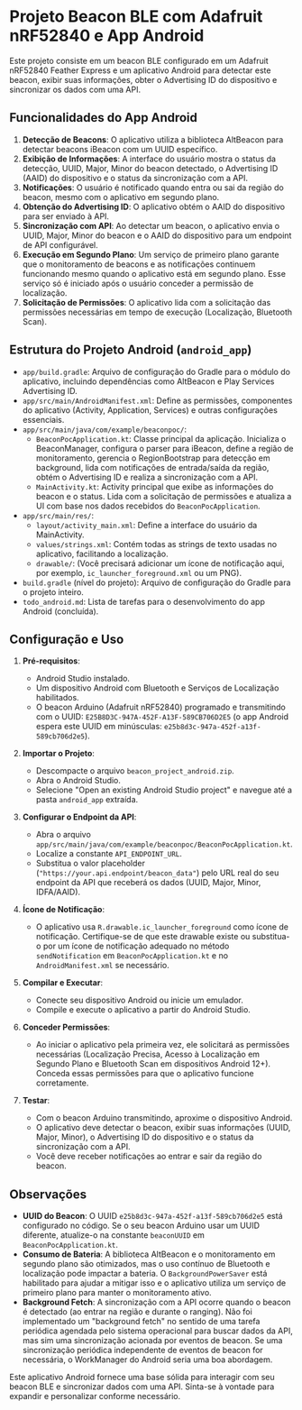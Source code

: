 # Projeto Beacon BLE com Adafruit nRF52840 e App Android

Este projeto consiste em um beacon BLE configurado em um Adafruit nRF52840 Feather Express e um aplicativo Android para detectar este beacon, exibir suas informações, obter o Advertising ID do dispositivo e sincronizar os dados com uma API.

## Funcionalidades do App Android

1.  **Detecção de Beacons**: O aplicativo utiliza a biblioteca AltBeacon para detectar beacons iBeacon com um UUID específico.
2.  **Exibição de Informações**: A interface do usuário mostra o status da detecção, UUID, Major, Minor do beacon detectado, o Advertising ID (AAID) do dispositivo e o status da sincronização com a API.
3.  **Notificações**: O usuário é notificado quando entra ou sai da região do beacon, mesmo com o aplicativo em segundo plano.
4.  **Obtenção do Advertising ID**: O aplicativo obtém o AAID do dispositivo para ser enviado à API.
5.  **Sincronização com API**: Ao detectar um beacon, o aplicativo envia o UUID, Major, Minor do beacon e o AAID do dispositivo para um endpoint de API configurável.
6.  **Execução em Segundo Plano**: Um serviço de primeiro plano garante que o monitoramento de beacons e as notificações continuem funcionando mesmo quando o aplicativo está em segundo plano. Esse serviço só é iniciado após o usuário conceder a permissão de localização.
7.  **Solicitação de Permissões**: O aplicativo lida com a solicitação das permissões necessárias em tempo de execução (Localização, Bluetooth Scan).

## Estrutura do Projeto Android (`android_app`)

-   `app/build.gradle`: Arquivo de configuração do Gradle para o módulo do aplicativo, incluindo dependências como AltBeacon e Play Services Advertising ID.
-   `app/src/main/AndroidManifest.xml`: Define as permissões, componentes do aplicativo (Activity, Application, Services) e outras configurações essenciais.
-   `app/src/main/java/com/example/beaconpoc/`:
    -   `BeaconPocApplication.kt`: Classe principal da aplicação. Inicializa o BeaconManager, configura o parser para iBeacon, define a região de monitoramento, gerencia o RegionBootstrap para detecção em background, lida com notificações de entrada/saída da região, obtém o Advertising ID e realiza a sincronização com a API.
    -   `MainActivity.kt`: Activity principal que exibe as informações do beacon e o status. Lida com a solicitação de permissões e atualiza a UI com base nos dados recebidos do `BeaconPocApplication`.
-   `app/src/main/res/`:
    -   `layout/activity_main.xml`: Define a interface do usuário da MainActivity.
    -   `values/strings.xml`: Contém todas as strings de texto usadas no aplicativo, facilitando a localização.
    -   `drawable/`: (Você precisará adicionar um ícone de notificação aqui, por exemplo, `ic_launcher_foreground.xml` ou um PNG).
-   `build.gradle` (nível do projeto): Arquivo de configuração do Gradle para o projeto inteiro.
-   `todo_android.md`: Lista de tarefas para o desenvolvimento do app Android (concluída).

## Configuração e Uso

1.  **Pré-requisitos**:
    *   Android Studio instalado.
    *   Um dispositivo Android com Bluetooth e Serviços de Localização habilitados.
    *   O beacon Arduino (Adafruit nRF52840) programado e transmitindo com o UUID: `E25B8D3C-947A-452F-A13F-589CB706D2E5` (o app Android espera este UUID em minúsculas: `e25b8d3c-947a-452f-a13f-589cb706d2e5`).

2.  **Importar o Projeto**:
    *   Descompacte o arquivo `beacon_project_android.zip`.
    *   Abra o Android Studio.
    *   Selecione "Open an existing Android Studio project" e navegue até a pasta `android_app` extraída.

3.  **Configurar o Endpoint da API**:
    *   Abra o arquivo `app/src/main/java/com/example/beaconpoc/BeaconPocApplication.kt`.
    *   Localize a constante `API_ENDPOINT_URL`.
    *   Substitua o valor placeholder (`"https://your.api.endpoint/beacon_data"`) pelo URL real do seu endpoint da API que receberá os dados (UUID, Major, Minor, IDFA/AAID).

4.  **Ícone de Notificação**:
    *   O aplicativo usa `R.drawable.ic_launcher_foreground` como ícone de notificação. Certifique-se de que este drawable existe ou substitua-o por um ícone de notificação adequado no método `sendNotification` em `BeaconPocApplication.kt` e no `AndroidManifest.xml` se necessário.

5.  **Compilar e Executar**:
    *   Conecte seu dispositivo Android ou inicie um emulador.
    *   Compile e execute o aplicativo a partir do Android Studio.

6.  **Conceder Permissões**:
    *   Ao iniciar o aplicativo pela primeira vez, ele solicitará as permissões necessárias (Localização Precisa, Acesso à Localização em Segundo Plano e Bluetooth Scan em dispositivos Android 12+). Conceda essas permissões para que o aplicativo funcione corretamente.

7.  **Testar**:
    *   Com o beacon Arduino transmitindo, aproxime o dispositivo Android.
    *   O aplicativo deve detectar o beacon, exibir suas informações (UUID, Major, Minor), o Advertising ID do dispositivo e o status da sincronização com a API.
    *   Você deve receber notificações ao entrar e sair da região do beacon.

## Observações

-   **UUID do Beacon**: O UUID `e25b8d3c-947a-452f-a13f-589cb706d2e5` está configurado no código. Se o seu beacon Arduino usar um UUID diferente, atualize-o na constante `beaconUUID` em `BeaconPocApplication.kt`.
-   **Consumo de Bateria**: A biblioteca AltBeacon e o monitoramento em segundo plano são otimizados, mas o uso contínuo de Bluetooth e localização pode impactar a bateria. O `BackgroundPowerSaver` está habilitado para ajudar a mitigar isso e o aplicativo utiliza um serviço de primeiro plano para manter o monitoramento ativo.
-   **Background Fetch**: A sincronização com a API ocorre quando o beacon é detectado (ao entrar na região e durante o ranging). Não foi implementado um "background fetch" no sentido de uma tarefa periódica agendada pelo sistema operacional para buscar dados da API, mas sim uma sincronização acionada por eventos de beacon. Se uma sincronização periódica independente de eventos de beacon for necessária, o WorkManager do Android seria uma boa abordagem.

Este aplicativo Android fornece uma base sólida para interagir com seu beacon BLE e sincronizar dados com uma API. Sinta-se à vontade para expandir e personalizar conforme necessário.
